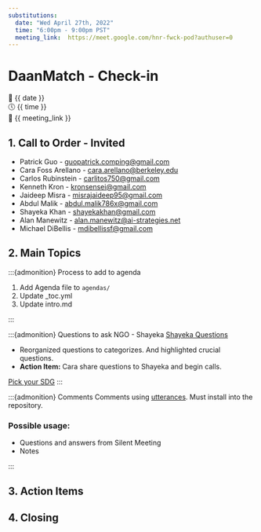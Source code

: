 ```yaml
---
substitutions:
  date: "Wed April 27th, 2022"
  time: "6:00pm - 9:00pm PST"
  meeting_link:  https://meet.google.com/hnr-fwck-pod?authuser=0
---
```


# DaanMatch - Check-in

📅 {{ date }} <br>
🕔 {{ time }} <br>
🔗 {{ meeting_link }} <br>

## 1. Call to Order - Invited

- Patrick Guo - guopatrick.comping@gmail.com
- Cara Foss Arellano - cara.arellano@berkeley.edu
- Carlos Rubinstein - carlitos750@gmail.com
- Kenneth Kron - kronsensei@gmail.com
- Jaideep Misra - misrajaideep95@gmail.com
- Abdul Malik - abdul.malik786x@gmail.com
- Shayeka Khan - shayekakhan@gmail.com
- Alan Manewitz - alan.manewitz@ai-strategies.net
- Michael DiBellis - mdibellissf@gmail.com

## 2. Main Topics

:::{admonition} Process to add to agenda

1. Add Agenda file to `agendas/`
2. Update _toc.yml
3. Update intro.md

:::

:::{admonition} Questions to ask NGO - Shayeka
[Shayeka Questions](https://docs.google.com/spreadsheets/d/1DmTowEePV9NXOfsErSkSu3Ky6bPmWdcaYlTT1QfgkMI/edit#gid=1582987547)

- Reorganized questions to categorizes. And highlighted crucial questions.
- **Action Item:** Cara share questions to Shayeka and begin calls.

[Pick your SDG](https://docs.google.com/spreadsheets/d/1uwpQJ0VeinKC-fPI7-ZN-RinID5Y0VamjWiwza7-otY/edit#gid=1395204760)
:::

:::{admonition} Comments
Comments using [utterances](https://utteranc.es/?installation_id=25282915&setup_action=install). Must install into the repository.

### Possible usage:

- Questions and answers from Silent Meeting
- Notes

:::

## 3. Action Items

## 4. Closing
